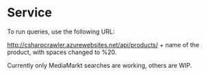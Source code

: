 # Service

To run queries, use the following URL:

http://csharpcrawler.azurewebsites.net/api/products/ + name of the product, with spaces changed to %20.

Currently only MediaMarkt searches are working, others are WIP.
